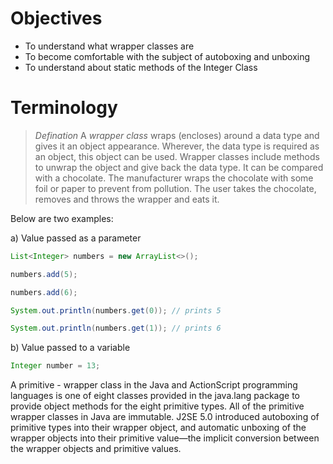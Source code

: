 # Objectives
- To understand what wrapper classes are
- To become comfortable with the subject of autoboxing and unboxing
- To understand about static methods of the Integer Class

# Terminology

> *Defination* A *wrapper class* wraps (encloses) around a data type and gives it an object appearance. Wherever, the data type is required as an object, this object can be used. Wrapper classes include methods to unwrap the object and give back the data type. It can be compared with a chocolate. The manufacturer wraps the chocolate with some foil or paper to prevent from pollution. The user takes the chocolate, removes and throws the wrapper and eats it.

Below are two examples:

a) Value passed as a parameter

```java
List<Integer> numbers = new ArrayList<>();
```

```java
numbers.add(5);
```

```java
numbers.add(6);
```
```java
System.out.println(numbers.get(0)); // prints 5
```

```java
System.out.println(numbers.get(1)); // prints 6
```

b) Value passed to a variable

```java
Integer number = 13;
```

A primitive - wrapper class in the Java and ActionScript programming languages is one of eight classes 
provided in the java.lang package to provide object methods for the eight primitive types. All of the primitive wrapper classes in Java are immutable. J2SE 5.0 introduced autoboxing of primitive types into their wrapper object, and automatic unboxing of the wrapper objects into their primitive value—the implicit conversion between the wrapper objects and primitive values.
